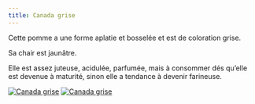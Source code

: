 ```yaml
---
title: Canada grise
---
```


Cette pomme a une forme aplatie et bosselée et est de coloration grise.

Sa chair est jaunâtre.

Elle est assez juteuse, acidulée, parfumée, mais à consommer dés qu’elle est devenue à maturité, sinon elle a tendance à devenir farineuse.

<div class="image-container">
    <a class="thumbnail" href="{{ site.baseurl }}/assets/images/nos-produits/canada-grise-1.jpg"><img src="{{ site.baseurl }}/assets/images/nos-produits/canada-grise-1-vignette.jpg" alt="Canada grise" /></a>
    <a class="thumbnail" href="{{ site.baseurl }}/assets/images/nos-produits/canada-grise-2.jpg"><img src="{{ site.baseurl }}/assets/images/nos-produits/canada-grise-2-vignette.jpg" alt="Canada grise" /></a>
</div>


